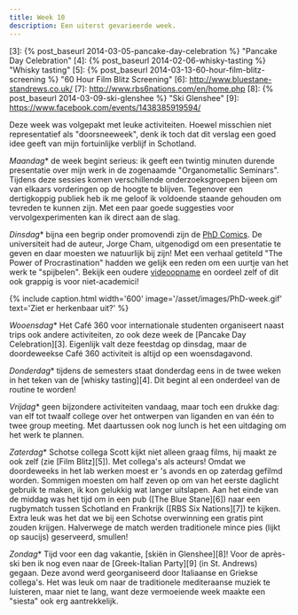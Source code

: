 ```yaml
---
title: Week 10
description: Een uiterst gevarieerde week.
---
```

[1]: http://phdcomics.com/comics.php
[2]: https://www.youtube.com/watch?v=pzrQmpdziTQ
[3]: {% post_baseurl 2014-03-05-pancake-day-celebration %} "Pancake Day Celebration"
[4]: {% post_baseurl 2014-02-06-whisky-tasting %} "Whisky tasting"
[5]: {% post_baseurl 2014-03-13-60-hour-film-blitz-screening %} "60 Hour Film Blitz Screening"
[6]: http://www.bluestane-standrews.co.uk/
[7]: http://www.rbs6nations.com/en/home.php
[8]: {% post_baseurl 2014-03-09-ski-glenshee %} "Ski Glenshee"
[9]: https://www.facebook.com/events/1438385919594/

Deze week was volgepakt met leuke activiteiten. Hoewel misschien niet representatief als "doorsneeweek", denk ik toch dat dit verslag een goed idee geeft van mijn fortuinlijke verblijf in Schotland.

*Maandag** de week begint serieus: ik geeft een twintig minuten durende presentatie over mijn werk in de zogenaamde "Organometallic Seminars". Tijdens deze sessies komen verschillende onderzoeksgroepen bijeen om van elkaars vorderingen op de hoogte te blijven. Tegenover een dertigkoppig publiek heb ik me geloof ik voldoende staande gehouden om tevreden te kunnen zijn. Met een paar goede suggesties voor vervolgexperimenten kan ik direct aan de slag.

*Dinsdag** bijna een begrip onder promovendi zijn de [PhD Comics][1]. De universiteit had de auteur, Jorge Cham, uitgenodigd om een presentatie te geven en daar moesten we natuurlijk bij zijn! Met een verhaal getiteld "The Power of Procrastination" hadden we gelijk een reden om een uurtje van het werk te "spijbelen". Bekijk een oudere [videoopname][2] en oordeel zelf of dit ook grappig is voor niet-academici!

{% include caption.html
    width='600'
    image='/asset/images/PhD-week.gif'
    text='Ziet er herkenbaar uit?'
%}

*Wooensdag** Het Café 360 voor internationale studenten organiseert naast trips ook andere activiteiten, zo ook deze week de [Pancake Day Celebration][3]. Eigenlijk valt deze feestdag op dinsdag, maar de doordeweekse Café 360 activiteit is altijd op een woensdagavond.

*Donderdag** tijdens de semesters staat donderdag eens in de twee weken in het teken van de [whisky tasting][4]. Dit begint al een onderdeel van de routine te worden!

*Vrijdag** geen bijzondere activiteiten vandaag, maar toch een drukke dag: van elf tot twaalf college over het ontwerpen van liganden en van één to twee group meeting. Met daartussen ook nog lunch is het een uitdaging om het werk te plannen.

*Zaterdag** Schotse collega Scott kijkt niet alleen graag films, hij maakt ze ook zelf (zie [Film Blitz][5]). Met collega's als acteurs! Omdat we doordeweeks in het lab werken moest er 's avonds en op zaterdag gefilmd worden. Sommigen moesten om half zeven op om van het eerste daglicht gebruik te maken, ik kon gelukkig wat langer uitslapen. Aan het einde van de middag was het tijd om in een pub ([The Blue Stane][6]) naar een rugbymatch tussen Schotland en Frankrijk ([RBS Six Nations][7]) te kijken. Extra leuk was het dat we bij een Schotse overwinning een gratis pint zouden krijgen. Halverwege de match werden traditionele mince pies (lijkt op saucijs) geserveerd, smullen!

*Zondag** Tijd voor een dag vakantie, [skiën in Glenshee][8]! Voor de après-ski ben ik nog even naar de [Greek-Italian Party][9] (in St. Andrews) gegaan. Deze avond werd georganiseerd door Italiaanse en Griekse collega's. Het was leuk om naar de traditionele mediteraanse muziek te luisteren, maar niet te lang, want deze vermoeiende week maakte een "siesta" ook erg aantrekkelijk.